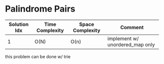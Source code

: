 # Palindrome Pairs

| Solution Idx | Time Complexity | Space Complexity | Comment                         |
| ------------ | --------------- | ---------------- | ------------------------------- |
| 1            | O(N)            | O(n)             | implement w/ unordered_map only |

this problem can be done w/ trie
